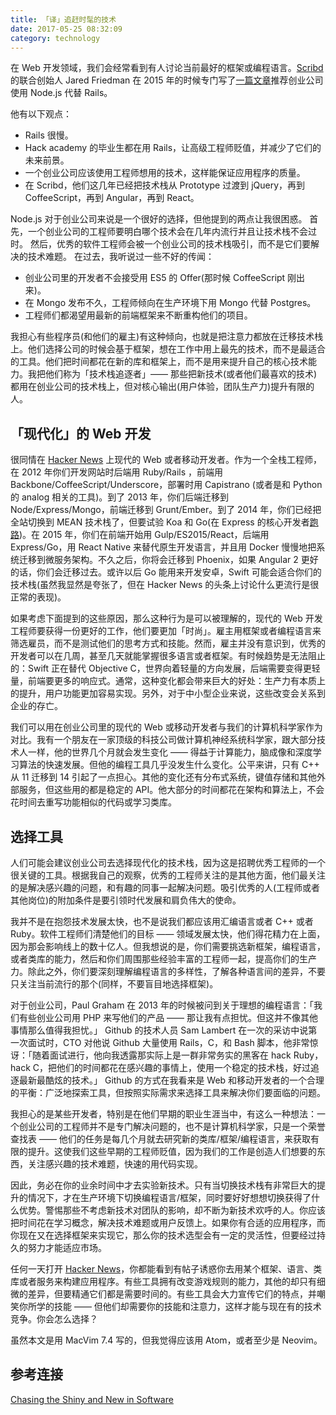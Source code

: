 ```yaml
---
title: 「译」追赶时髦的技术
date: 2017-05-25 08:32:09
category: technology
---
```


在 Web 开发领域，我们会经常看到有人讨论当前最好的框架或编程语言。[Scribd](https://www.scribd.com/) 的联合创始人 Jared Friedman 在 2015 年的时候专门写了[一篇文章](http://blog.jaredfriedman.com/2015/09/15/why-i-wouldnt-use-rails-for-a-new-company/)推荐创业公司使用 Node.js 代替 Rails。

他有以下观点：
- Rails 很慢。
- Hack academy 的毕业生都在用 Rails，让高级工程师贬值，并减少了它们的未来前景。
- 一个创业公司应该使用工程师想用的技术，这样能保证应用程序的质量。
- 在 Scribd，他们这几年已经把技术栈从 Prototype 过渡到 jQuery，再到 CoffeeScript，再到 Angular，再到 React。

Node.js 对于创业公司来说是一个很好的选择，但他提到的两点让我很困惑。
首先，一个创业公司的工程师要明白哪个技术会在几年内流行并且让技术栈不会过时。
然后，优秀的软件工程师会被一个创业公司的技术栈吸引，而不是它们要解决的技术难题。
在过去，我听说过一些不好的传闻：
- 创业公司里的开发者不会接受用 ES5 的 Offer(那时候 CoffeeScript 刚出来)。
- 在 Mongo 发布不久，工程师倾向在生产环境下用 Mongo 代替 Postgres。
- 工程师们都渴望用最新的前端框架来不断重构他们的项目。

我担心有些程序员(和他们的雇主)有这种倾向，也就是把注意力都放在迁移技术栈上。他们选择公司的时候会基于框架，想在工作中用上最先的技术，而不是最适合的工具。他们把时间都花在新的库和框架上，而不是用来提升自己的核心技术能力。我把他们称为「技术栈追逐者」—— 那些把新技术(或者他们最喜欢的技术)都用在创业公司的技术栈上，但对核心输出(用户体验，团队生产力)提升有限的人。


## 「现代化」的 Web 开发

很同情在 [Hacker News](https://news.ycombinator.com/) 上现代的 Web 或者移动开发者。作为一个全栈工程师，在 2012 年你们开发网站时后端用 Ruby/Rails ，前端用 Backbone/CoffeeScript/Underscore，部署时用 Capistrano (或者是和 Python 的 analog 相关的工具)。到了 2013 年，你们后端迁移到 Node/Express/Mongo，前端迁移到 Grunt/Ember。到了 2014 年，你们已经把全站切换到 MEAN 技术栈了，但要试验 Koa 和 Go(在 Express 的核心开发者[跑路](https://medium.com/@tjholowaychuk/farewell-node-js-4ba9e7f3e52b))。在 2015 年，你们在前端开始用 Gulp/ES2015/React，后端用 Express/Go，用 React Native 来替代原生开发语言，并且用 Docker 慢慢地把系统迁移到微服务架构。不久之后，你将会迁移到 Phoenix，如果 Angular 2 更好的话，你们会迁移过去。或许以后 Go 能用来开发安卓，Swift 可能会适合你们的技术栈(虽然我显然是夸张了，但在 Hacker News 的头条上讨论什么更流行是很正常的表现)。

如果考虑下面提到的这些原因，那么这种行为是可以被理解的，现代的 Web 开发工程师要获得一份更好的工作，他们要更加「时尚」。雇主用框架或者编程语言来筛选雇员，而不是测试他们的思考方式和技能。然而，雇主并没有意识到，优秀的开发者可以在几周，甚至几天就能掌握很多语言或者框架。有时候趋势是无法阻止的：Swift 正在替代 Objective C，世界向着轻量的方向发展，后端需要变得更轻量，前端要更多的响应式。通常，这种变化都会带来巨大的好处：生产力有本质上的提升，用户功能更加容易实现。另外，对于中小型企业来说，这些改变会关系到企业的存亡。

我们可以用在创业公司里的现代的 Web 或移动开发者与我们的计算机科学家作为对比。我有一个朋友在一家顶级的科技公司做计算机神经系统科学家，跟大部分技术人一样，他的世界几个月就会发生变化 —— 得益于计算能力，脑成像和深度学习算法的快速发展。但他的编程工具几乎没发生什么变化。公平来讲，只有 C++ 从 11 迁移到 14 引起了一点担心。其他的变化还有分布式系统，键值存储和其他外部服务，但这些用的都是稳定的 API。他大部分的时间都花在架构和算法上，不会花时间去重写功能相似的代码或学习类库。


## 选择工具

人们可能会建议创业公司去选择现代化的技术栈，因为这是招聘优秀工程师的一个很关键的工具。根据我自己的观察，优秀的工程师关注的是其他方面，他们最关注的是解决感兴趣的问题，和有趣的同事一起解决问题。吸引优秀的人(工程师或者其他岗位)的附加条件是要引领时代发展和肩负伟大的使命。

我并不是在抱怨技术发展太快，也不是说我们都应该用汇编语言或者 C++ 或者 Ruby。软件工程师们清楚他们的目标 —— 领域发展太快，他们得花精力在上面，因为那会影响线上的数十亿人。但我想说的是，你们需要挑选新框架，编程语言，或者类库的能力，然后和你们周围那些经验丰富的工程师一起，提高你们的生产力。除此之外，你们要深刻理解编程语言的多样性，了解各种语言间的差异，不要只关注当前流行的那个(同样，不要盲目地选择框架)。

对于创业公司，Paul Graham 在 2013 年的时候被问到关于理想的编程语言：「我们有些创业公司用 PHP 来写他们的产品 —— 那让我有点担忧。但这并不像其他事情那么值得我担忧。」
Github 的技术人员 Sam Lambert 在一次的采访中说第一次面试时，CTO 对他说 Github 大量使用 Rails，C，和 Bash 脚本，他非常惊讶：「随着面试进行，他向我透露那实际上是一群非常务实的黑客在 hack Ruby，hack C，把他们的时间都花在感兴趣的事情上，使用一个稳定的技术栈，好过追逐最新最酷炫的技术。」
Github 的方式在我看来是 Web 和移动开发者的一个合理的平衡：广泛地探索工具，但按照实际需求来选择工具来解决你们要面临的问题。

我担心的是某些开发者，特别是在他们早期的职业生涯当中，有这么一种想法：一个创业公司的工程师并不是专门解决问题的，也不是计算机科学家，只是一个荣誉查找表 —— 他们的任务是每几个月就去研究新的类库/框架/编程语言，来获取有限的提升。这使我们这些早期的工程师贬值，因为我们的工作是创造人们想要的东西，关注感兴趣的技术难题，快速的用代码实现。

因此，务必在你的业余时间中才去实验新技术。只有当切换技术栈有非常巨大的提升的情况下，才在生产环境下切换编程语言/框架，同时要好好想想切换获得了什么优势。警惕那些不考虑新技术对团队的影响，却不断为新技术欢呼的人。你应该把时间花在学习概念，解决技术难题或用户反馈上。如果你有合适的应用程序，而你现在又在选择框架来实现它，那么你的技术选型会有一定的灵活性，但要经过持久的努力才能适应市场。

任何一天打开 [Hacker News](https://news.ycombinator.com/)，你都能看到有帖子诱惑你去用某个框架、语言、类库或者服务来构建应用程序。有些工具拥有改变游戏规则的能力，其他的却只有细微的差异，但要精通它们都是需要时间的。有些工具会大力宣传它们的特点，并嘲笑你所学的技能 —— 但他们却需要你的技能和注意力，这样才能与现在有的技术竞争。你会怎么选择？

虽然本文是用 MacVim 7.4 写的，但我觉得应该用 Atom，或者至少是 Neovim。



## 参考连接
[Chasing the Shiny and New in Software](https://www.nemil.com/musings/shinyandnew.html?utm_source=wanqu.co&utm_campaign=Wanqu+Daily&utm_medium=website)
